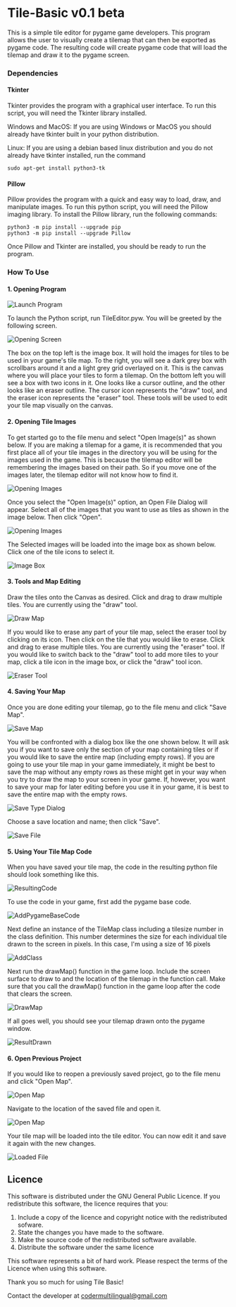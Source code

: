 # Tile-Basic v0.1 beta
This is a simple tile editor for pygame game developers. This program allows the user to visually create a tilemap that can then be exported as pygame code. The resulting code will create pygame code that will load the tilemap and draw it to the pygame screen.

### Dependencies
#### Tkinter
Tkinter provides the program with a graphical user interface. To run this script, you will need the Tkinter library installed. 

Windows and MacOS:
  If you are using Windows or MacOS you should already have tkinter built in your python distribution.

Linux:
  If you are using a debian based linux distribution and you do not already have tkinter installed, run the command
  ```
  sudo apt-get install python3-tk
  ```
#### Pillow
Pillow provides the program with a quick and easy way to load, draw, and manipulate images. To run this python script, you will need the Pillow imaging library. To install the Pillow library, run the following commands:

```
python3 -m pip install --upgrade pip
python3 -m pip install --upgrade Pillow
```
Once Pillow and Tkinter are installed, you should be ready to run the program.

### How To Use
#### 1. Opening Program
![Launch Program](https://user-images.githubusercontent.com/71729368/135165553-6b96e732-dc10-4fcc-a8f0-abb564947682.jpg)

To launch the Python script, run TileEditor.pyw. You will be greeted by the following screen.

![Opening Screen](https://user-images.githubusercontent.com/71729368/135165738-bd5fa826-2ee9-4518-9bf0-2fc0a2411eb9.jpg)



The box on the top left is the image box. It will hold the images for tiles to be used in your game's tile map. To the right, you will see a dark grey box with scrollbars around it and a light grey grid overlayed on it. This is the canvas where you will place your tiles to form a tilemap. On the bottom left you will see a box with two icons in it. One looks like a cursor outline, and the other looks like an eraser outline. The cursor icon represents the "draw" tool, and the eraser icon represents the "eraser" tool. These tools will be used to edit your tile map visually on the canvas.

#### 2. Opening Tile Images
To get started go to the file menu and select "Open Image(s)" as shown below. If you are making a tilemap for a game, it is recommended that you first place all of your tile images in the directory you will be using for the images used in the game. This is because the tilemap editor will be remembering the images based on their path. So if you move one of the images later, the tilemap editor will not know how to find it.

![Opening Images](https://user-images.githubusercontent.com/71729368/135165963-43be5d2f-38ad-4eb2-bc32-076cc84c6d8c.jpg)

Once you select the "Open Image(s)" option, an Open File Dialog will appear. Select all of the images that you want to use as tiles as shown in the image below. Then click "Open".


![Opening Images](https://user-images.githubusercontent.com/71729368/135165091-3306bc57-54bc-4db4-956b-47e9d2c2069f.jpg)

The Selected images will be loaded into the image box as shown below. Click one of the tile icons to select it.

![Image Box](https://user-images.githubusercontent.com/71729368/135165094-38b8f60c-8ad3-4474-a3f9-030203f85735.jpg)

#### 3. Tools and Map Editing

Draw the tiles onto the Canvas as desired. Click and drag to draw multiple tiles. You are currently using the "draw" tool. 

![Draw Map](https://user-images.githubusercontent.com/71729368/135165098-0afbf8e5-dd7d-4b34-b537-ff615b626f52.jpg)

If you would like to erase any part of your tile map, select the eraser tool by clicking on its icon. Then click on the tile that you would like to erase. Click and drag to erase multiple tiles. You are currently using the "eraser" tool. If you would like to switch back to the "draw" tool to add more tiles to your map, click a tile icon in the image box, or click the "draw" tool icon.

![Eraser Tool](https://user-images.githubusercontent.com/71729368/135165101-1e16dfc8-e10d-479d-900c-43f3aa5a7483.jpg)

#### 4. Saving Your Map

Once you are done editing your tilemap, go to the file menu and click "Save Map".

![Save Map](https://user-images.githubusercontent.com/71729368/135165108-d1d02099-0602-437c-b00e-a0eb16dbe6d7.jpg)

You will be confronted with a dialog box like the one shown below. It will ask you if you want to save only the section of your map containing tiles or if you would like to save the entire map (including empty rows). If you are going to use your tile map in your game immediately, it might be best to save the map without any empty rows as these might get in your way when you try to draw the map to your screen in your game. If, however, you want to save your map for later editing before you use it in your game, it is best to save the entire map with the empty rows.

![Save Type Dialog](https://user-images.githubusercontent.com/71729368/135165110-477a8049-5830-4db3-af3a-65c1bdc0e5a4.jpg)

Choose a save location and name; then click "Save".

![Save File](https://user-images.githubusercontent.com/71729368/135165556-f7b99457-6eca-4083-863a-6f78e71be562.jpg)

#### 5. Using Your Tile Map Code
When you have saved your tile map, the code in the resulting python file should look something like this.

![ResultingCode](https://user-images.githubusercontent.com/71729368/135184378-10ec1858-623b-4ffd-ba3b-c5998c58e98f.jpg)

To use the code in your game, first add the pygame base code.

![AddPygameBaseCode](https://user-images.githubusercontent.com/71729368/135184373-6d89de7c-64b6-493b-8e8a-2018b826cc68.jpg)

Next define an instance of the TileMap class including a tilesize number in the class definition. This number determines the size for each individual tile drawn to the screen in pixels. In this case, I'm using a size of 16 pixels

![AddClass](https://user-images.githubusercontent.com/71729368/135184367-15ea51bb-b10d-4988-9dae-544c4e0948ba.jpg)

Next run the drawMap() function in the game loop. Include the screen surface to draw to and the location of the tilemap in the function call. Make sure that you call the drawMap() function in the game loop after the code that clears the screen.

![DrawMap](https://user-images.githubusercontent.com/71729368/135184374-bbfd44dc-abc2-44d4-99a3-124820b1c03c.jpg)

If all goes well, you should see your tilemap drawn onto the pygame window.

![ResultDrawn](https://user-images.githubusercontent.com/71729368/135184376-a9307d06-0c93-4843-b300-f67a8cccf4a0.jpg)

#### 6. Open Previous Project

If you would like to reopen a previously saved project, go to the file menu and click "Open Map".

![Open Map](https://user-images.githubusercontent.com/71729368/135165562-66deae26-fc43-4c1d-b234-e24953b16e2b.jpg)

Navigate to the location of the saved file and open it.

![Open Map](https://user-images.githubusercontent.com/71729368/135165566-f3067213-16ba-46f1-8b6f-7c002cec0a8d.jpg)

Your tile map will be loaded into the tile editor. You can now edit it and save it again with the new changes.

![Loaded File](https://user-images.githubusercontent.com/71729368/135165569-6e3bda35-caaa-4134-90ae-4e6d70a8a955.jpg)

## Licence

This software is distributed under the GNU General Public Licence. If you redistribute this software, the licence requires that you:

1. Include a copy of the licence and copyright notice with the redistributed sofware.
2. State the changes you have made to the software.
3. Make the source code of the redistributed software available.
4. Distribute the software under the same licence

This software represents a bit of hard work. Please respect the terms of the Licence when using this software. 

Thank you so much for using Tile Basic!

Contact the developer at codermultilingual@gmail.com
